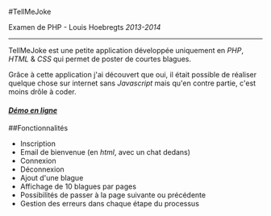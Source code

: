 #TellMeJoke

Examen de PHP - Louis Hoebregts _2013-2014_

-----------------

TellMeJoke est une petite application développée uniquement en *PHP*, *HTML* & *CSS* qui permet de poster de courtes blagues.

Grâce à cette application j'ai découvert que oui, il était possible de réaliser quelque chose sur internet sans *Javascript* mais qu'en contre partie, c'est moins drôle à coder.


#### *[Démo en ligne](http://mamboleoo.be/tfe/php/)*


##Fonctionnalités

* Inscription
* Email de bienvenue (en *html*, avec un chat dedans)
* Connexion
* Déconnexion
* Ajout d'une blague
* Affichage de 10 blagues par pages
* Possibilités de passer à la page suivante ou précédente
* Gestion des erreurs dans chaque étape du processus
